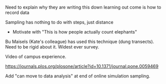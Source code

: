 

Need to explain why they are writing this down
learning out come is how to record data

Sampling has nothing to do with steps, just distance

- Motivate with "This is how people actually count elephants"

Bu Maisels (Kate's colleague) has used this technique (dung transects). Need to be rigid about it. Widest ever survey.

Video of campus experience.

https://journals.plos.org/plosone/article?id=10.1371/journal.pone.0059469

Add "can move to data analysis" at end of online simulation sampling.

